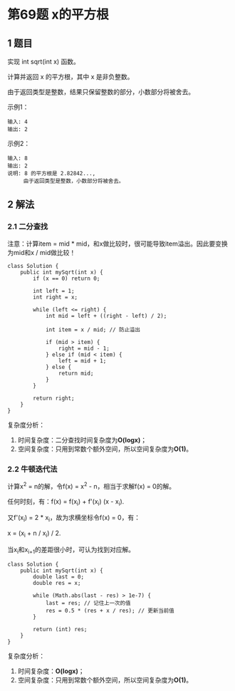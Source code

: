 # 第69题 x的平方根

## 1 题目

实现 int sqrt(int x) 函数。

计算并返回 x 的平方根，其中 x 是非负整数。

由于返回类型是整数，结果只保留整数的部分，小数部分将被舍去。

示例1：

```
输入: 4
输出: 2
```

示例2：

```
输入: 8
输出: 2
说明: 8 的平方根是 2.82842..., 
     由于返回类型是整数，小数部分将被舍去。
```

## 2 解法

### 2.1 二分查找

注意：计算item = mid * mid，和x做比较时，很可能导致item溢出。因此要变换为mid和x / mid做比较！

```
class Solution {
    public int mySqrt(int x) {
        if (x == 0) return 0;

        int left = 1;
        int right = x;

        while (left <= right) {
            int mid = left + ((right - left) / 2);

            int item = x / mid; // 防止溢出

            if (mid > item) {
                right = mid - 1;
            } else if (mid < item) {
                left = mid + 1;
            } else {
                return mid;
            }
        }

        return right;
    }
}
```

复杂度分析：

1. 时间复杂度：二分查找时间复杂度为**O(logx)**；
2. 空间复杂度：只用到常数个额外空间，所以空间复杂度为**O(1)**。

### 2.2 牛顿迭代法

计算x<sup>2</sup> = n的解，令f(x) = x<sup>2</sup> - n，相当于求解f(x) = 0的解。

任何时刻，有：f(x) = f(x<sub>i</sub>) + f'(x<sub>i</sub>) (x - x<sub>i</sub>).

又f'(x<sub>i</sub>) = 2 * x<sub>i</sub>，故为求横坐标令f(x) = 0，有：

x = (x<sub>i</sub> + n / x<sub>i</sub>) / 2.

当x<sub>i</sub>和x<sub>i+1</sub>的差距很小时，可认为找到对应解。

```
class Solution {
    public int mySqrt(int x) {
        double last = 0;
        double res = x;

        while (Math.abs(last - res) > 1e-7) {
            last = res; // 记住上一次的值
            res = 0.5 * (res + x / res); // 更新当前值
        }

        return (int) res;
    }
}
```

复杂度分析：

1. 时间复杂度：**O(logx)**；
2. 空间复杂度：只用到常数个额外空间，所以空间复杂度为**O(1)**。